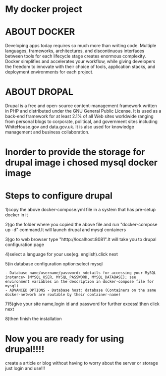 # My docker project
# ABOUT DOCKER
Developing apps today requires so much more than writing code. Multiple languages, frameworks, architectures, and discontinuous interfaces between tools for each lifecycle stage creates enormous complexity. Docker simplifies and accelerates your workflow, while giving developers the freedom to innovate with their choice of tools, application stacks, and deployment environments for each project.

# ABOUT DROPAL
Drupal is a free and open-source content-management framework written in PHP and distributed under the GNU General Public License. It is used as a back-end framework for at least 2.1% of all Web sites worldwide ranging from personal blogs to corporate, political, and government sites including WhiteHouse.gov and data.gov.uk. It is also used for knowledge management and business collaboration.

# Inorder to provide the storage for drupal image i chosed mysql docker image

#  Steps to configure drupal
1)copy the above docker-compose.yml file in a system that has pre-setup docker in it 

2)go the folder where you copied the above file and run "docker-compose up -d" command.It will launch drupal and mysql containers

3)go to web browser type "htttp://localhost:8081".It will take you to drupal configuration page

4)select a language for your use(eg. english).click next

5)in database configuration option:select mysql
    
    - Database name/username/password: <details for accessing your MySQL instance> (MYSQL_USER, MYSQL_PASSWORD, MYSQL_DATABASE); see  environment variables in the description in docker-compose file for mysql)
    - ADVANCED OPTIONS - Database host: database (Containers on the same docker-network are routable by their container-name)

7)5)give your site name,login id and password for further excess!!then click next
    
8)then finish the installation
  
# Now you are ready for using drupal!!!!
create a article or blog without having to worry about the server or storage just login and use!!! 
